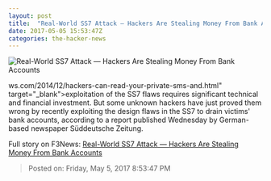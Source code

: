 ```yaml
---
layout: post
title:  "Real-World SS7 Attack — Hackers Are Stealing Money From Bank Accounts"
date: 2017-05-05 15:53:47Z
categories: the-hacker-news
---
```


![Real-World SS7 Attack — Hackers Are Stealing Money From Bank Accounts](https://4.bp.blogspot.com/-Kv-meiHfe2g/WQroyb_Z6wI/AAAAAAAAscs/HXkCqZcEa7UtkG8R5YrWfMyTVv1CEyA4gCLcB/s1600/ss7-vulnerability-bank-hacking.png)

ws.com/2014/12/hackers-can-read-your-private-sms-and.html" target="_blank">exploitation of the SS7 flaws requires significant technical and financial investment. But some unknown hackers have just proved them wrong by recently exploiting the design flaws in the SS7 to drain victims' bank accounts, according to a report published Wednesday by German-based newspaper Süddeutsche Zeitung.


Full story on F3News: [Real-World SS7 Attack — Hackers Are Stealing Money From Bank Accounts](http://www.f3nws.com/n/RgESGE)

> Posted on: Friday, May 5, 2017 8:53:47 PM

